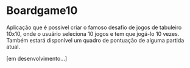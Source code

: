 # Boardgame10

Aplicação que é possivel criar o famoso desafio de jogos de tabuleiro 10x10, onde o usuário seleciona 10 jogos e tem que jogá-lo 10 vezes.
Também estará disponível um quadro de pontuação de alguma partida atual.

[em desenvolvimento...]
